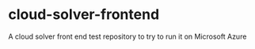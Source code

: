 # cloud-solver-frontend
A cloud solver front end test repository to try to run it on Microsoft Azure
